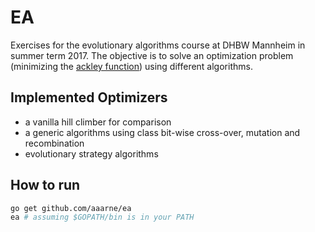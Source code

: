 # EA

Exercises for the evolutionary algorithms course at DHBW Mannheim in summer term 2017.
The objective is to solve an optimization problem (minimizing the [ackley function](https://en.wikipedia.org/wiki/Ackley_function)) using different algorithms.

## Implemented Optimizers

- a vanilla hill climber for comparison
- a generic algorithms using class bit-wise cross-over, mutation and recombination
- evolutionary strategy algorithms

## How to run

```bash
go get github.com/aaarne/ea
ea # assuming $GOPATH/bin is in your PATH
```
